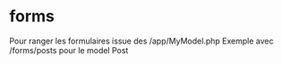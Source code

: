 # forms

Pour ranger les formulaires issue des /app/MyModel.php
Exemple avec /forms/posts pour le model Post